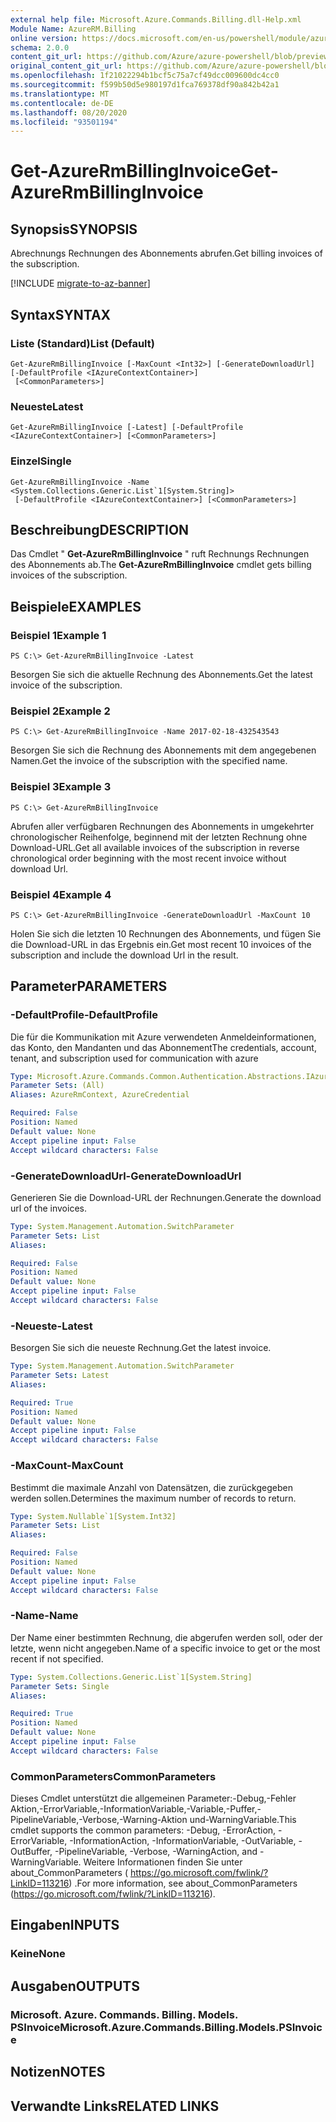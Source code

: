```yaml
---
external help file: Microsoft.Azure.Commands.Billing.dll-Help.xml
Module Name: AzureRM.Billing
online version: https://docs.microsoft.com/en-us/powershell/module/azurerm.billing/get-azurermbillinginvoice
schema: 2.0.0
content_git_url: https://github.com/Azure/azure-powershell/blob/preview/src/ResourceManager/Billing/Commands.Billing/help/Get-AzureRmBillingInvoice.md
original_content_git_url: https://github.com/Azure/azure-powershell/blob/preview/src/ResourceManager/Billing/Commands.Billing/help/Get-AzureRmBillingInvoice.md
ms.openlocfilehash: 1f21022294b1bcf5c75a7cf49dcc009600dc4cc0
ms.sourcegitcommit: f599b50d5e980197d1fca769378df90a842b42a1
ms.translationtype: MT
ms.contentlocale: de-DE
ms.lasthandoff: 08/20/2020
ms.locfileid: "93501194"
---
```

# <span data-ttu-id="bb8f3-101">Get-AzureRmBillingInvoice</span><span class="sxs-lookup"><span data-stu-id="bb8f3-101">Get-AzureRmBillingInvoice</span></span>

## <span data-ttu-id="bb8f3-102">Synopsis</span><span class="sxs-lookup"><span data-stu-id="bb8f3-102">SYNOPSIS</span></span>
<span data-ttu-id="bb8f3-103">Abrechnungs Rechnungen des Abonnements abrufen.</span><span class="sxs-lookup"><span data-stu-id="bb8f3-103">Get billing invoices of the subscription.</span></span>

[!INCLUDE [migrate-to-az-banner](../../includes/migrate-to-az-banner.md)]

## <span data-ttu-id="bb8f3-104">Syntax</span><span class="sxs-lookup"><span data-stu-id="bb8f3-104">SYNTAX</span></span>

### <span data-ttu-id="bb8f3-105">Liste (Standard)</span><span class="sxs-lookup"><span data-stu-id="bb8f3-105">List (Default)</span></span>
```
Get-AzureRmBillingInvoice [-MaxCount <Int32>] [-GenerateDownloadUrl] [-DefaultProfile <IAzureContextContainer>]
 [<CommonParameters>]
```

### <span data-ttu-id="bb8f3-106">Neueste</span><span class="sxs-lookup"><span data-stu-id="bb8f3-106">Latest</span></span>
```
Get-AzureRmBillingInvoice [-Latest] [-DefaultProfile <IAzureContextContainer>] [<CommonParameters>]
```

### <span data-ttu-id="bb8f3-107">Einzel</span><span class="sxs-lookup"><span data-stu-id="bb8f3-107">Single</span></span>
```
Get-AzureRmBillingInvoice -Name <System.Collections.Generic.List`1[System.String]>
 [-DefaultProfile <IAzureContextContainer>] [<CommonParameters>]
```

## <span data-ttu-id="bb8f3-108">Beschreibung</span><span class="sxs-lookup"><span data-stu-id="bb8f3-108">DESCRIPTION</span></span>
<span data-ttu-id="bb8f3-109">Das Cmdlet " **Get-AzureRmBillingInvoice** " ruft Rechnungs Rechnungen des Abonnements ab.</span><span class="sxs-lookup"><span data-stu-id="bb8f3-109">The **Get-AzureRmBillingInvoice** cmdlet gets billing invoices of the subscription.</span></span> 

## <span data-ttu-id="bb8f3-110">Beispiele</span><span class="sxs-lookup"><span data-stu-id="bb8f3-110">EXAMPLES</span></span>

### <span data-ttu-id="bb8f3-111">Beispiel 1</span><span class="sxs-lookup"><span data-stu-id="bb8f3-111">Example 1</span></span>
```
PS C:\> Get-AzureRmBillingInvoice -Latest
```

<span data-ttu-id="bb8f3-112">Besorgen Sie sich die aktuelle Rechnung des Abonnements.</span><span class="sxs-lookup"><span data-stu-id="bb8f3-112">Get the latest invoice of the subscription.</span></span>

### <span data-ttu-id="bb8f3-113">Beispiel 2</span><span class="sxs-lookup"><span data-stu-id="bb8f3-113">Example 2</span></span>
```
PS C:\> Get-AzureRmBillingInvoice -Name 2017-02-18-432543543
```

<span data-ttu-id="bb8f3-114">Besorgen Sie sich die Rechnung des Abonnements mit dem angegebenen Namen.</span><span class="sxs-lookup"><span data-stu-id="bb8f3-114">Get the invoice of the subscription with the specified name.</span></span>

### <span data-ttu-id="bb8f3-115">Beispiel 3</span><span class="sxs-lookup"><span data-stu-id="bb8f3-115">Example 3</span></span>
```
PS C:\> Get-AzureRmBillingInvoice
```

<span data-ttu-id="bb8f3-116">Abrufen aller verfügbaren Rechnungen des Abonnements in umgekehrter chronologischer Reihenfolge, beginnend mit der letzten Rechnung ohne Download-URL.</span><span class="sxs-lookup"><span data-stu-id="bb8f3-116">Get all available invoices of the subscription in reverse chronological order beginning with the most recent invoice without download Url.</span></span> 

### <span data-ttu-id="bb8f3-117">Beispiel 4</span><span class="sxs-lookup"><span data-stu-id="bb8f3-117">Example 4</span></span>
```
PS C:\> Get-AzureRmBillingInvoice -GenerateDownloadUrl -MaxCount 10
```

<span data-ttu-id="bb8f3-118">Holen Sie sich die letzten 10 Rechnungen des Abonnements, und fügen Sie die Download-URL in das Ergebnis ein.</span><span class="sxs-lookup"><span data-stu-id="bb8f3-118">Get most recent 10 invoices of the subscription and include the download Url in the result.</span></span>

## <span data-ttu-id="bb8f3-119">Parameter</span><span class="sxs-lookup"><span data-stu-id="bb8f3-119">PARAMETERS</span></span>

### <span data-ttu-id="bb8f3-120">-DefaultProfile</span><span class="sxs-lookup"><span data-stu-id="bb8f3-120">-DefaultProfile</span></span>
<span data-ttu-id="bb8f3-121">Die für die Kommunikation mit Azure verwendeten Anmeldeinformationen, das Konto, den Mandanten und das Abonnement</span><span class="sxs-lookup"><span data-stu-id="bb8f3-121">The credentials, account, tenant, and subscription used for communication with azure</span></span>

```yaml
Type: Microsoft.Azure.Commands.Common.Authentication.Abstractions.IAzureContextContainer
Parameter Sets: (All)
Aliases: AzureRmContext, AzureCredential

Required: False
Position: Named
Default value: None
Accept pipeline input: False
Accept wildcard characters: False
```

### <span data-ttu-id="bb8f3-122">-GenerateDownloadUrl</span><span class="sxs-lookup"><span data-stu-id="bb8f3-122">-GenerateDownloadUrl</span></span>
<span data-ttu-id="bb8f3-123">Generieren Sie die Download-URL der Rechnungen.</span><span class="sxs-lookup"><span data-stu-id="bb8f3-123">Generate the download url of the invoices.</span></span>

```yaml
Type: System.Management.Automation.SwitchParameter
Parameter Sets: List
Aliases:

Required: False
Position: Named
Default value: None
Accept pipeline input: False
Accept wildcard characters: False
```

### <span data-ttu-id="bb8f3-124">-Neueste</span><span class="sxs-lookup"><span data-stu-id="bb8f3-124">-Latest</span></span>
<span data-ttu-id="bb8f3-125">Besorgen Sie sich die neueste Rechnung.</span><span class="sxs-lookup"><span data-stu-id="bb8f3-125">Get the latest invoice.</span></span>

```yaml
Type: System.Management.Automation.SwitchParameter
Parameter Sets: Latest
Aliases:

Required: True
Position: Named
Default value: None
Accept pipeline input: False
Accept wildcard characters: False
```

### <span data-ttu-id="bb8f3-126">-MaxCount</span><span class="sxs-lookup"><span data-stu-id="bb8f3-126">-MaxCount</span></span>
<span data-ttu-id="bb8f3-127">Bestimmt die maximale Anzahl von Datensätzen, die zurückgegeben werden sollen.</span><span class="sxs-lookup"><span data-stu-id="bb8f3-127">Determines the maximum number of records to return.</span></span>

```yaml
Type: System.Nullable`1[System.Int32]
Parameter Sets: List
Aliases:

Required: False
Position: Named
Default value: None
Accept pipeline input: False
Accept wildcard characters: False
```

### <span data-ttu-id="bb8f3-128">-Name</span><span class="sxs-lookup"><span data-stu-id="bb8f3-128">-Name</span></span>
<span data-ttu-id="bb8f3-129">Der Name einer bestimmten Rechnung, die abgerufen werden soll, oder der letzte, wenn nicht angegeben.</span><span class="sxs-lookup"><span data-stu-id="bb8f3-129">Name of a specific invoice to get or the most recent if not specified.</span></span>

```yaml
Type: System.Collections.Generic.List`1[System.String]
Parameter Sets: Single
Aliases:

Required: True
Position: Named
Default value: None
Accept pipeline input: False
Accept wildcard characters: False
```

### <span data-ttu-id="bb8f3-130">CommonParameters</span><span class="sxs-lookup"><span data-stu-id="bb8f3-130">CommonParameters</span></span>
<span data-ttu-id="bb8f3-131">Dieses Cmdlet unterstützt die allgemeinen Parameter:-Debug,-Fehler Aktion,-ErrorVariable,-InformationVariable,-Variable,-Puffer,-PipelineVariable,-Verbose,-Warning-Aktion und-WarningVariable.</span><span class="sxs-lookup"><span data-stu-id="bb8f3-131">This cmdlet supports the common parameters: -Debug, -ErrorAction, -ErrorVariable, -InformationAction, -InformationVariable, -OutVariable, -OutBuffer, -PipelineVariable, -Verbose, -WarningAction, and -WarningVariable.</span></span> <span data-ttu-id="bb8f3-132">Weitere Informationen finden Sie unter about_CommonParameters ( https://go.microsoft.com/fwlink/?LinkID=113216) .</span><span class="sxs-lookup"><span data-stu-id="bb8f3-132">For more information, see about_CommonParameters (https://go.microsoft.com/fwlink/?LinkID=113216).</span></span>

## <span data-ttu-id="bb8f3-133">Eingaben</span><span class="sxs-lookup"><span data-stu-id="bb8f3-133">INPUTS</span></span>

### <span data-ttu-id="bb8f3-134">Keine</span><span class="sxs-lookup"><span data-stu-id="bb8f3-134">None</span></span>

## <span data-ttu-id="bb8f3-135">Ausgaben</span><span class="sxs-lookup"><span data-stu-id="bb8f3-135">OUTPUTS</span></span>

### <span data-ttu-id="bb8f3-136">Microsoft. Azure. Commands. Billing. Models. PSInvoice</span><span class="sxs-lookup"><span data-stu-id="bb8f3-136">Microsoft.Azure.Commands.Billing.Models.PSInvoice</span></span>

## <span data-ttu-id="bb8f3-137">Notizen</span><span class="sxs-lookup"><span data-stu-id="bb8f3-137">NOTES</span></span>

## <span data-ttu-id="bb8f3-138">Verwandte Links</span><span class="sxs-lookup"><span data-stu-id="bb8f3-138">RELATED LINKS</span></span>
